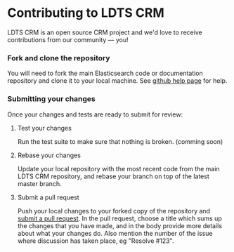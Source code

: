 # Contributing to LDTS CRM

LDTS CRM is an open source CRM project and we'd love to receive contributions from our community — you!

### Fork and clone the repository

You will need to fork the main Elasticsearch code or documentation repository and clone it to your local machine. See
[github help page](https://help.github.com/articles/fork-a-repo) for help.

### Submitting your changes

Once your changes and tests are ready to submit for review:

1. Test your changes

    Run the test suite to make sure that nothing is broken. (comming soon)

2. Rebase your changes

    Update your local repository with the most recent code from the main LDTS CRM repository, and rebase your branch on top of the latest master branch.

3. Submit a pull request

    Push your local changes to your forked copy of the repository and [submit a pull request](https://help.github.com/articles/using-pull-requests). In the pull request, choose a title which sums up the changes that you have made, and in the body provide more details about what your changes do. Also mention the number of the issue where discussion has taken place, eg "Resolve #123".
